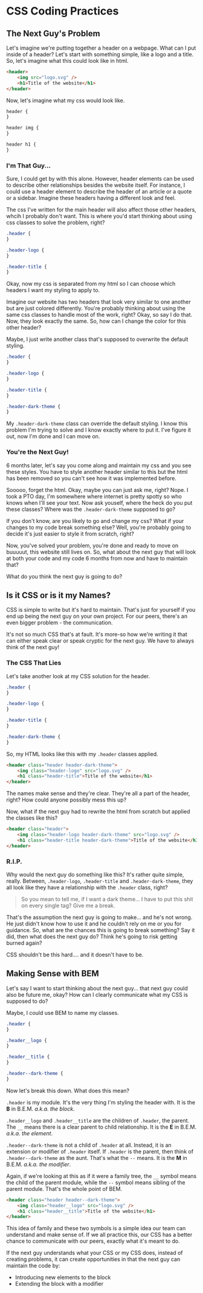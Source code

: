 <!-- Headings -->

# CSS Coding Practices

## The Next Guy's Problem

Let's imagine we're putting together a header on a webpage. What can I put inside of a header? Let's start with something simple, like a logo and a title. So, let's imagine what this could look like in html.

```html
<header>
	<img src="logo.svg" />
	<h1>Title of the website</h1>
</header>
```

Now, let's imagine what my css would look like.

```css
header {
}

header img {
}

header h1 {
}
```

### I'm That Guy...

Sure, I could get by with this alone. However, header elements can be used to describe other relationships besides the website itself. For instance, I could use a header element to describe the header of an article or a quote or a sidebar. Imagine these headers having a different look and feel.

The css I've written for the main header will also affect those other headers, whcih I probably don't want. This is where you'd start thinking about using css classes to solve the problem, right?

```css
.header {
}

.header-logo {
}

.header-title {
}
```

Okay, now my css is separated from my html so I can choose which headers I want my styling to apply to.

Imagine our website has two headers that look very similar to one another but are just colored differently. You're probably thinking about using the same css classes to handle most of the work, right? Okay, so say I do that. Now, they look exactly the same. So, how can I change the color for this other header?

Maybe, I just write another class that's supposed to overwrite the default styling.

```css
.header {
}

.header-logo {
}

.header-title {
}

.header-dark-theme {
}
```

My `.header-dark-theme` class can override the default styling. I know this problem I'm trying to solve and I know exactly where to put it. I've figure it out, now I'm done and I can move on.

### You're the Next Guy!

6 months later, let's say you come along and maintain my css and you see these styles. You have to style another header similar to this but the html has been removed so you can't see how it was implemented before.

Sooooo, forget the html. Okay, maybe you can just ask me, right? Nope. I took a PTO day, I'm somewhere where internet is pretty spotty so who knows when I'll see your text. Now ask youself, where the heck do you put these classes? Where was the `.header-dark-theme` supposed to go?

If you don't know, are you likely to go and change my css? What if your changes to my code break something else? Well, you're probably going to decide it's just easier to style it from scratch, right?

Now, you've solved your problem, you're done and ready to move on buuuuut, this website still lives on. So, what about the next guy that will look at both your code and my code 6 months from now and have to maintain that?

What do you think the next guy is going to do?

## Is it CSS or is it my Names?

CSS is simple to write but it's hard to maintain. That's just for yourself if you end up being the next guy on your own project. For our peers, there's an even bigger problem - the communication.

It's not so much CSS that's at fault. It's more-so how we're writing it that can either speak clear or speak cryptic for the next guy. We have to always think of the next guy!

### The CSS That Lies

Let's take another look at my CSS solution for the header.

```css
.header {
}

.header-logo {
}

.header-title {
}

.header-dark-theme {
}
```

So, my HTML looks like this with my `.header` classes applied.

```html
<header class="header header-dark-theme">
	<img class="header-logo" src="logo.svg" />
	<h1 class="header-title">Title of the website</h1>
</header>
```

The names make sense and they're clear. They're all a part of the header, right? How could anyone possibly mess this up?

Now, what if the next guy had to rewrite the html from scratch but applied the classes like this?

```html
<header class="header">
	<img class="header-logo header-dark-theme" src="logo.svg" />
	<h1 class="header-title header-dark-theme">Title of the website</h1>
</header>
```

### R.I.P.

Why would the next guy do something like this? It's rather quite simple, really. Between, `.header-logo`, `.header-title` and `.header-dark-theme`, they all look like they have a relationship with the `.header` class, right?

> So you mean to tell me, if I want a dark theme... I have to put this shit on every single tag? Give me a break.

That's the assumption the next guy is going to make... and he's not wrong. He just didn't know how to use it and he couldn't rely on me or you for guidance. So, what are the chances this is going to break something? Say it did, then what does the next guy do? Think he's going to risk getting burned again?

CSS shouldn't be this hard.... and it doesn't have to be.

## Making Sense with BEM

Let's say I want to start thinking about the next guy... that next guy could also be future me, okay? How can I clearly communicate what my CSS is supposed to do?

Maybe, I could use BEM to name my classes.

```css
.header {
}

.header__logo {
}

.header__title {
}

.header--dark-theme {
}
```

Now let's break this down. What does this mean?

`.header` is my module. It's the very thing I'm styling the header with. It is the **B** in B.E.M. _a.k.a. the block_.

`.header__logo` and `.header__title` are the children of `.header`, the parent. The `__` means there is a clear parent to child relationship. It is the **E** in B.E.M. _a.k.a. the element_.

`.header--dark-theme` is not a child of `.header` at all. Instead, it is an extension or modifier of `.header` itself. If `.header` is the parent, then think of `.header--dark-theme` as the aunt. That's what the `--` means. It is the **M** in B.E.M. _a.k.a. the modifier_.

Again, if we're looking at this as if it were a family tree, the `__` symbol means the child of the parent module, while the `--` symbol means sibling of the parent module. That's the whole point of BEM.

```html
<header class="header header--dark-theme">
	<img class="header__logo" src="logo.svg" />
	<h1 class="header__title">Title of the website</h1>
</header>
```

This idea of family and these two symbols is a simple idea our team can understand and make sense of. If we all practice this, our CSS has a better chance to communicate with our peers, exactly what it's meant to do.

If the next guy understands what your CSS or my CSS does, instead of creating problems, it can create opportunities in that the next guy can maintain the code by:

-   Introducing new elements to the block
-   Extending the block with a modifier
